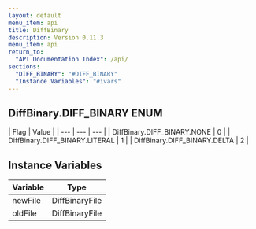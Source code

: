 ```yaml
---
layout: default
menu_item: api
title: DiffBinary
description: Version 0.11.3
menu_item: api
return_to:
  "API Documentation Index": /api/
sections:
  "DIFF_BINARY": "#DIFF_BINARY"
  "Instance Variables": "#ivars"
---
```


## <a name="DIFF_BINARY"></a><span>DiffBinary.</span>DIFF_BINARY <span class="tags"><span class="enum">ENUM</span></span>

| Flag | Value |
| --- | --- | --- |
| <span>DiffBinary.DIFF_BINARY.</span>NONE | 0 |
| <span>DiffBinary.DIFF_BINARY.</span>LITERAL | 1 |
| <span>DiffBinary.DIFF_BINARY.</span>DELTA | 2 |

## <a name="ivars"></a>Instance Variables

| Variable | Type |
| --- | --- |
| <a name="newFile"></a>newFile | DiffBinaryFile |
| <a name="oldFile"></a>oldFile | DiffBinaryFile |

